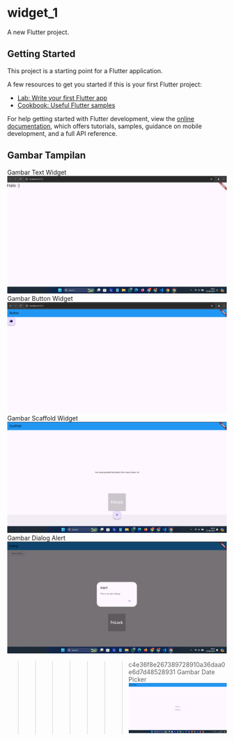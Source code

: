 # widget_1

A new Flutter project.

## Getting Started

This project is a starting point for a Flutter application.

A few resources to get you started if this is your first Flutter project:

- [Lab: Write your first Flutter app](https://docs.flutter.dev/get-started/codelab)
- [Cookbook: Useful Flutter samples](https://docs.flutter.dev/cookbook)

For help getting started with Flutter development, view the
[online documentation](https://docs.flutter.dev/), which offers tutorials,
samples, guidance on mobile development, and a full API reference.

## Gambar Tampilan
Gambar Text Widget
![Text Widget](https://github.com/EzraPatrikha123/Flutter_Project/blob/main/assets/Text_Widget.png)
Gambar Button Widget
![Button Widget](https://github.com/EzraPatrikha123/Flutter_Project/blob/main/assets/Button_Widget.png)
Gambar Scaffold Widget
![Scaffold Widget](https://github.com/EzraPatrikha123/Flutter_Project/blob/main/assets/Scaffold_Widget.png)
Gambar Dialog Alert
![Alert Dialog](https://github.com/EzraPatrikha123/Flutter_Project/blob/main/assets/Dialog_Widget.png)
>>>>>>> c4e36f8e267389728910a36daa0e6d7d48528931
Gambar Date Picker
![Date Picker](https://github.com/EzraPatrikha123/Flutter_Project/blob/main/assets/InputDialog_Widget.png)
